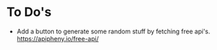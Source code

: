# To Do's

* Add a button to generate some random stuff by fetching free api's.
https://apipheny.io/free-api/
